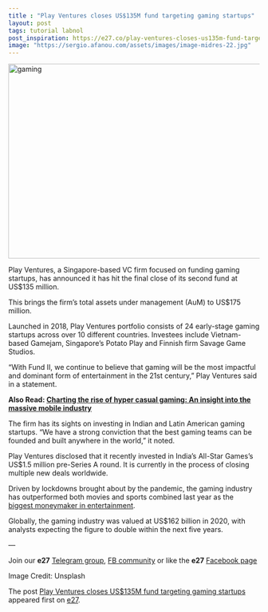 ```yaml
---
title : "Play Ventures closes US$135M fund targeting gaming startups"
layout: post
tags: tutorial labnol
post_inspiration: https://e27.co/play-ventures-closes-us135m-fund-targeting-gaming-startups-20210407/
image: "https://sergio.afanou.com/assets/images/image-midres-22.jpg"
---
```


<img loading="lazy" class="aligncenter size-full wp-image-310982" src="https://e27.co/wp-content/uploads/2020/06/screen-post-hIXmJH9xhoo-unsplash.jpg" alt="gaming" width="690" height="390" />
<p>Play Ventures, a Singapore-based VC firm focused on funding gaming startups, has announced it has hit the final close of its second fund at US$135 million.</p>
<p>This brings the firm&#8217;s total assets under management (AuM) to US$175 million.</p>
<p>Launched in 2018, Play Ventures portfolio consists of 24 early-stage gaming startups across over 10 different countries. Investees include Vietnam-based Gamejam, Singapore&#8217;s Potato Play and Finnish firm Savage Game Studios.</p>
<p>&#8220;With Fund II, we continue to believe that gaming will be the most impactful and dominant form of entertainment in the 21st century,&#8221; Play Ventures said in a statement.</p>
<p><strong>Also Read: <a rel="follow" href="https://e27.co/charting-the-rise-of-hyper-casual-gaming-an-insight-into-the-massive-mobile-industry-20200809/">Charting the rise of hyper casual gaming: An insight into the massive mobile industry</a></strong></p>
<p>The firm has its sights on investing in Indian and Latin American gaming startups. &#8220;We have a strong conviction that the best gaming teams can be founded and built anywhere in the world,&#8221; it noted.</p>
<p>Play Ventures disclosed that it recently invested in India&#8217;s All-Star Games&#8217;s US$1.5 million pre-Series A round. It is currently in the process of closing multiple new deals worldwide.</p>
<p>Driven by lockdowns brought about by the pandemic, the gaming industry has outperformed both movies and sports combined last year as the <a rel="follow" href="https://www.syfy.com/syfywire/video-games-2020-revenues-outpace-movies-sports#:~:text=A%20new%20report%20from%20MarketWatch,both%20movies%20and%20sports%20combined.">biggest moneymaker in entertainment</a>.</p>
<p>Globally, the gaming industry was valued at US$162 billion in 2020, with analysts expecting the figure to double within the next five years.</p>
<p>—</p>
<p data-pm-slice="1 1 []">Join our <strong>e27</strong> <a class="ProsemirrorEditor-link" rel="follow" href="https://t.me/joinchat/HmTbfBcGCZeykhM8NOlQ-g" rel="follow" >Telegram group</a>, <a class="ProsemirrorEditor-link" rel="follow" href="https://www.facebook.com/groups/e27co/permalink/886904662065955/" rel="follow" >FB community</a> or like the <strong>e27</strong> <a class="ProsemirrorEditor-link" rel="follow" href="https://www.facebook.com/e27/?ref=your_pages" rel="follow" >Facebook page</a></p>
<p data-pm-slice="1 1 []">Image Credit: Unsplash</p>
<p>The post <a rel="nofollow" href="https://e27.co/play-ventures-closes-us135m-fund-targeting-gaming-startups-20210407/">Play Ventures closes US$135M fund targeting gaming startups</a> appeared first on <a rel="nofollow" href="https://e27.co">e27</a>.</p>
